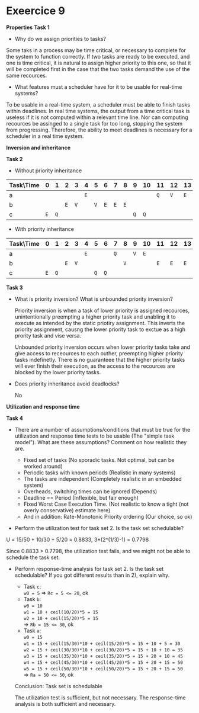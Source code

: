# Exeercice 9

__Properties__
__Task 1__

- Why do we assign priorities to tasks?

Some taks in a process may be time critical, or necessary to complete for the system to function correctly. If two tasks are ready to be 
executed, and one is time critical, it is natural to assign higher priority to this one, so that it will be completed first in the case that the two tasks demand the use of the same recources.

- What features must a scheduler have for it to be usable for real-time systems?

To be usable in a real-time system, a scheduler must be able to finish tasks within deadlines. In real time systems, the output from a time critical task is useless if it is not computed within a relevant time line. Nor can computing recources be assinged to a single task for too long, stopping the system from progressing. Therefore, the ability to meet deadlines is necessary for a scheduler in a real time system. 

__Inversion and inheritance__

__Task 2__

- Without priority inheritance

| Task\Time | 0 | 1 | 2 | 3 | 4 | 5 | 6 | 7 | 8 | 9 | 10| 11| 12| 13| 14| 
|-----------|---|---|---|---|---|---|---|---|---|---|---|---|---|---|---|
| a | | | | |`E`| | | | | | |`Q`|`V`|`E`| |
| b | | |`E`|`V`| |`V`|`E`|`E`|`E`| | | | | | |
| c |`E`|`Q`| | | | | | | |`Q`|`Q`| | | |`E`|

- With priority inheritance

| Task\Time | 0 | 1 | 2 | 3 | 4 | 5 | 6 | 7 | 8 | 9 | 10| 11| 12| 13| 14|
|-----------|---|---|---|---|---|---|---|---|---|---|---|---|---|---|---|
|  a        |   |   |   |   |`E`|   |   |`Q`|   |`V`|`E`|   |   |   |   |
|  b        |   |   |`E`|`V`|   |   |   |   |`V`|   |   |`E`|`E`|`E`|   |
|  c        |`E`|`Q`|   |   |   |`Q`|`Q`|   |   |   |   |   |   |   |`E`|

__Task 3__

- What is priority inversion? What is unbounded priority inversion?

  Priority inversion is when a task of lower priority is assigned recources, unintentionally preempting a higher priority task and unabling it to execute as intended by the static priotiry assignment. This inverts the priority assignment, causng the lower priority task to exctue as a high prority task and vise versa. 


  Unbounded priority inversion occurs when lower priority tasks take and give access to receources to each outher, preempting higher priority tasks indefinetly. There is no guaranteee that the higher priority tasks will ever finish their execution, as the access to the recources are blocked by the lower priority tasks.

- Does priority inheritance avoid deadlocks?

  No

__Utilization and response time__

__Task 4__

- There are a number of assumptions/conditions that must be true for the utilization and response time tests to be usable (The "simple task model"). What are these assumptions? Comment on how realistic they are.

   - Fixed set of tasks (No sporadic tasks. Not optimal, but can be worked around)
   - Periodic tasks with known periods (Realistic in many systems)
   - The tasks are independent (Completely realistic in an embedded system)
   - Overheads, switching times can be ignored (Depends)
   - Deadline == Period (Inflexible, but fair enough)
   - Fixed Worst Case Execution Time. (Not realistic to know a tight (not overly conservative) estimate here)
   - And in addition: Rate-Monotonic Priority ordering (Our choice, so ok)
  
 - Perform the utilization test for task set 2. Is the task set schedulable?
  
 U = 15/50 + 10/30 + 5/20 = 0.8833, 3*(2^(1/3)-1) = 0.7798
 
 Since 0.8833 > 0.7798, the utilization test fails, and we might not be able to schedule the task set. 
 
- Perform response-time analysis for task set 2. Is the task set schedulable? If you got different results than in 2), explain why.

  - Task `c`:  
     `w0 = 5`
     => `Rc = 5 <= 20`, ok
   - Task `b`:  
     `w0 = 10`  
     `w1 = 10 + ceil(10/20)*5 = 15`  
     `w2 = 10 + ceil(15/20)*5 = 15`  
     => `Rb = 15 <= 30`, ok
   - Task `a`:  
     `w0 = 15`  
     `w1 = 15 + ceil(15/30)*10 + ceil(15/20)*5 = 15 + 10 + 5 = 30`  
     `w2 = 15 + ceil(30/30)*10 + ceil(30/20)*5 = 15 + 10 + 10 = 35`  
     `w3 = 15 + ceil(35/30)*10 + ceil(35/20)*5 = 15 + 20 + 10 = 45`  
     `w4 = 15 + ceil(45/30)*10 + ceil(45/20)*5 = 15 + 20 + 15 = 50`  
     `w5 = 15 + ceil(50/30)*10 + ceil(50/20)*5 = 15 + 20 + 15 = 50`  
     => `Ra = 50 <= 50`, ok
     
    Conclusion: Task set is schedulable  

    The utilization test is sufficient, but not necessary. The response-time analysis is both sufficient and necessary.

